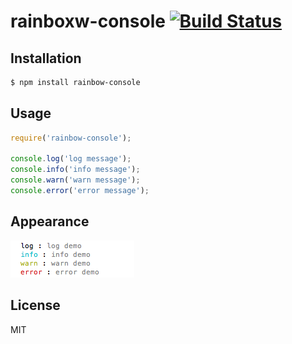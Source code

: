 
rainboxw-console [![Build Status](https://travis-ci.org/yorkie/node-envm.png)](https://travis-ci.org/yorkie/node-rainbow-console)
==================

## Installation

```bash
$ npm install rainbow-console
```

## Usage

```js
require('rainbow-console');

console.log('log message');
console.info('info message');
console.warn('warn message');
console.error('error message');
```

## Appearance

![demo](/demo.png)

## License

MIT
